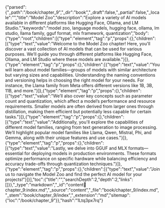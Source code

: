 {"parsed":{"_path":"/book/chapter_9","_dir":"book","_draft":false,"_partial":false,"_locale":"","title":"Model Zoo","description":"Explore a variety of AI models available in different platforms like Hugging Face, Ollama, and LM Studio.","keywords":"model zoo, language models, hugging face, ollama, lm studio, llama family, gguf format, mlx framework, quantization","body":{"type":"root","children":[{"type":"element","tag":"p","props":{},"children":[{"type":"text","value":"Welcome to the Model Zoo chapter! Here, you'll discover a vast collection of AI models that can be used for various purposes. We’ll guide you through different platforms like Hugging Face, Ollama, and LM Studio where these models are available."}]},{"type":"element","tag":"p","props":{},"children":[{"type":"text","value":"You will learn about model families—groups of models with similar architecture but varying sizes and capabilities. Understanding the naming conventions and versioning helps in choosing the right model for your needs. For instance, the Llama family from Meta offers different versions like 1B, 3B, 11B, and more."}]},{"type":"element","tag":"p","props":{},"children":[{"type":"text","value":"We’ll also cover key concepts such as parameter count and quantization, which affect a model’s performance and resource requirements. Smaller models are often derived from larger ones through distillation, making them efficient but potentially less capable for certain tasks."}]},{"type":"element","tag":"p","props":{},"children":[{"type":"text","value":"Additionally, you'll explore the capabilities of different model families, ranging from text generation to image processing. We’ll highlight popular model families like Llama, Qwen, Mistral, Phi, and Gemma, along with their unique features and use cases."}]},{"type":"element","tag":"p","props":{},"children":[{"type":"text","value":"Lastly, we delve into GGUF and MLX formats—essential for deploying models in production environments. These formats optimize performance on specific hardware while balancing efficiency and accuracy trade-offs through quantization techniques."}]},{"type":"element","tag":"p","props":{},"children":[{"type":"text","value":"Join us to navigate the Model Zoo and find the perfect AI model for your projects!"}]}],"toc":{"title":"","searchDepth":2,"depth":2,"links":[]}},"_type":"markdown","_id":"content:book:chapter_9:index.md","_source":"content","_file":"book/chapter_9/index.md","_stem":"book/chapter_9/index","_extension":"md","sitemap":{"loc":"/book/chapter_9"}},"hash":"1Ltq3px7rq"}